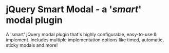 jQuery Smart Modal - a '<em>smart</em>' modal plugin
=================

A 'smart' jQuery modal plugin that's highly configurable, easy-to-use &amp; implement. Includes multiple implementation options like timed, automatic, sticky modals and more!
